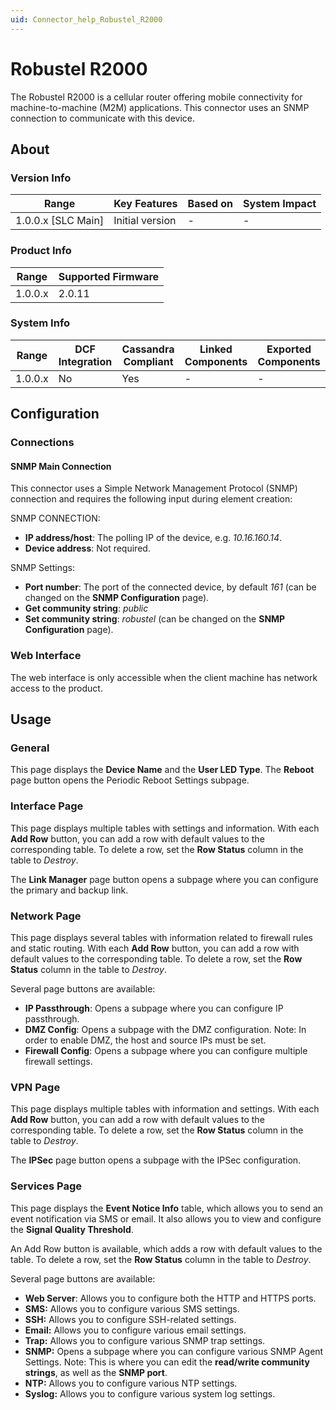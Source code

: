 ```yaml
---
uid: Connector_help_Robustel_R2000
---
```


# Robustel R2000

The Robustel R2000 is a cellular router offering mobile connectivity for machine-to-machine (M2M) applications. This connector uses an SNMP connection to communicate with this device.

## About

### Version Info

| Range                | Key Features     | Based on     | System Impact     |
|----------------------|------------------|--------------|-------------------|
| 1.0.0.x [SLC Main]   | Initial version  | -            | -                 |

### Product Info

| Range     | Supported Firmware     |
|-----------|------------------------|
| 1.0.0.x   | 2.0.11                 |

### System Info

| Range     | DCF Integration     | Cassandra Compliant     | Linked Components     | Exported Components     |
|-----------|---------------------|-------------------------|-----------------------|-------------------------|
| 1.0.0.x   | No                  | Yes                     | -                     | -                       |

## Configuration

### Connections

#### SNMP Main Connection

This connector uses a Simple Network Management Protocol (SNMP) connection and requires the following input during element creation:

SNMP CONNECTION:

- **IP address/host**: The polling IP of the device, e.g. *10.16.160.14*.
- **Device address**: Not required.

SNMP Settings:

- **Port number**: The port of the connected device, by default *161* (can be changed on the **SNMP Configuration** page).
- **Get community string**: *public*
- **Set community string**: *robustel* (can be changed on the **SNMP Configuration** page).

### Web Interface

The web interface is only accessible when the client machine has network access to the product.

## Usage

### General

This page displays the **Device Name** and the **User LED Type**. The **Reboot** page button opens the Periodic Reboot Settings subpage.

### Interface Page

This page displays multiple tables with settings and information. With each **Add Row** button, you can add a row with default values to the corresponding table. To delete a row, set the **Row Status** column in the table to *Destroy*.

The **Link Manager** page button opens a subpage where you can configure the primary and backup link.

### Network Page

This page displays several tables with information related to firewall rules and static routing. With each **Add Row** button, you can add a row with default values to the corresponding table. To delete a row, set the **Row Status** column in the table to *Destroy*.

Several page buttons are available:

- **IP Passthrough**: Opens a subpage where you can configure IP passthrough.
- **DMZ Config**: Opens a subpage with the DMZ configuration. Note: In order to enable DMZ, the host and source IPs must be set.
- **Firewall Config**: Opens a subpage where you can configure multiple firewall settings.

### VPN Page

This page displays multiple tables with information and settings. With each **Add Row** button, you can add a row with default values to the corresponding table. To delete a row, set the **Row Status** column in the table to *Destroy*.

The **IPSec** page button opens a subpage with the IPSec configuration.

### Services Page

This page displays the **Event Notice Info** table, which allows you to send an event notification via SMS or email. It also allows you to view and configure the **Signal Quality Threshold**.

An Add Row button is available, which adds a row with default values to the table. To delete a row, set the **Row Status** column in the table to *Destroy*.

Several page buttons are available:

- **Web Server**: Allows you to configure both the HTTP and HTTPS ports.
- **SMS:** Allows you to configure various SMS settings.
- **SSH:** Allows you to configure SSH-related settings.
- **Email:** Allows you to configure various email settings.
- **Trap:** Allows you to configure various SNMP trap settings.
- **SNMP:** Opens a subpage where you can configure various SNMP Agent Settings. Note: This is where you can edit the **read/write community strings**, as well as the **SNMP port**.
- **NTP:** Allows you to configure various NTP settings.
- **Syslog:** Allows you to configure various system log settings.
